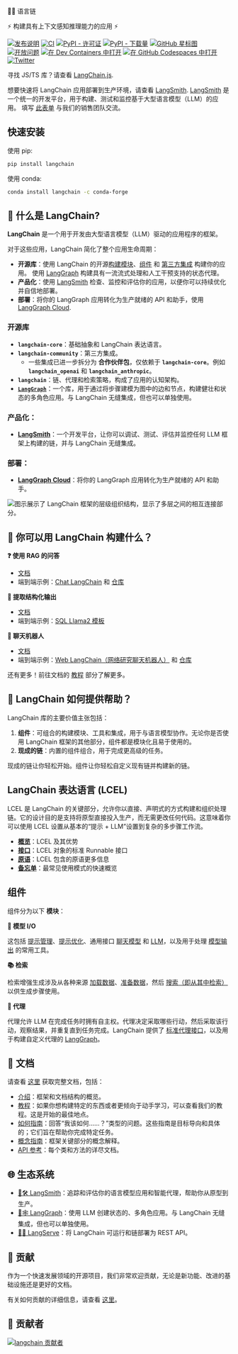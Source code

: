 🦜️🔗 语言链

⚡ 构建具有上下文感知推理能力的应用 ⚡

[![发布说明](https://img.shields.io/github/release/langchain-ai/langchain?style=flat-square)](https://github.com/langchain-ai/langchain/releases) 
[![CI](https://github.com/langchain-ai/langchain/actions/workflows/check_diffs.yml/badge.svg)](https://github.com/langchain-ai/langchain/actions/workflows/check_diffs.yml) 
[![PyPI - 许可证](https://img.shields.io/pypi/l/langchain-core?style=flat-square)](https://opensource.org/licenses/MIT) 
[![PyPI - 下载量](https://img.shields.io/pypi/dm/langchain-core?style=flat-square)](https://pypistats.org/packages/langchain-core) 
[![GitHub 星标图](https://img.shields.io/github/stars/langchain-ai/langchain?style=flat-square)](https://star-history.com/#langchain-ai/langchain) 
[![开放问题](https://img.shields.io/github/issues-raw/langchain-ai/langchain?style=flat-square)](https://github.com/langchain-ai/langchain/issues) 
[![在 Dev Containers 中打开](https://img.shields.io/static/v1?label=Dev%20Containers&message=Open&color=blue&logo=visualstudiocode&style=flat-square)](https://vscode.dev/redirect?url=vscode://ms-vscode-remote.remote-containers/cloneInVolume?url=https://github.com/langchain-ai/langchain) 
[![在 GitHub Codespaces 中打开](https://github.com/codespaces/badge.svg)](https://codespaces.new/langchain-ai/langchain) 
[![Twitter](https://img.shields.io/twitter/url/https/twitter.com/langchainai.svg?style=social&label=关注%20@LangChainAI)](https://twitter.com/langchainai) 

寻找 JS/TS 库？请查看 [LangChain.js](https://github.com/langchain-ai/langchainjs). 

想要快速将 LangChain 应用部署到生产环境，请查看 [LangSmith](https://smith.langchain.com). 
[LangSmith](https://smith.langchain.com) 是一个统一的开发平台，用于构建、测试和监控基于大型语言模型（LLM）的应用。
填写 [此表单](https://www.langchain.com/contact-sales) 与我们的销售团队交流。

## 快速安装

使用 pip:

```bash
pip install langchain
```

使用 conda:

```bash
conda install langchain -c conda-forge
```

## 🤔 什么是 LangChain?

**LangChain** 是一个用于开发由大型语言模型（LLM）驱动的应用程序的框架。

对于这些应用，LangChain 简化了整个应用生命周期：

- **开源库**：使用 LangChain 的开源[构建模块](https://python.langchain.com/v0.2/docs/concepts#langchain-expression-language-lcel)、[组件](https://python.langchain.com/v0.2/docs/concepts) 和 [第三方集成](https://python.langchain.com/v0.2/docs/integrations/platforms/) 构建你的应用。 
  使用 [LangGraph](/docs/concepts/#langgraph) 构建具有一流流式处理和人工干预支持的状态代理。
- **产品化**：使用 [LangSmith](https://docs.smith.langchain.com/) 检查、监控和评估你的应用，以便你可以持续优化并自信地部署。
- **部署**：将你的 LangGraph 应用转化为生产就绪的 API 和助手，使用 [LangGraph Cloud](https://langchain-ai.github.io/langgraph/cloud/). 

### 开源库

- **`langchain-core`**：基础抽象和 LangChain 表达语言。
- **`langchain-community`**：第三方集成。
  - 一些集成已进一步拆分为 **合作伙伴包**，仅依赖于 **`langchain-core`**。例如 **`langchain_openai`** 和 **`langchain_anthropic`**。
- **`langchain`**：链、代理和检索策略，构成了应用的认知架构。
- **[`LangGraph`](https://langchain-ai.github.io/langgraph/)**：一个库，用于通过将步骤建模为图中的边和节点，构建健壮和状态的多角色应用。与 LangChain 无缝集成，但也可以单独使用。

### 产品化：

- **[LangSmith](https://docs.smith.langchain.com/)**：一个开发平台，让你可以调试、测试、评估并监控任何 LLM 框架上构建的链，并与 LangChain 无缝集成。

### 部署：

- **[LangGraph Cloud](https://langchain-ai.github.io/langgraph/cloud/)**：将你的 LangGraph 应用转化为生产就绪的 API 和助手。

![图示展示了 LangChain 框架的层级组织结构，显示了多层之间的相互连接部分。](docs/static/svg/langchain_stack_062024.svg "LangChain 架构概览")

## 🧱 你可以用 LangChain 构建什么？

**❓ 使用 RAG 的问答**

- [文档](https://python.langchain.com/v0.2/docs/tutorials/rag/) 
- 端到端示例：[Chat LangChain](https://chat.langchain.com) 和 [仓库](https://github.com/langchain-ai/chat-langchain) 

**🧱 提取结构化输出**

- [文档](https://python.langchain.com/v0.2/docs/tutorials/extraction/) 
- 端到端示例：[SQL Llama2 模板](https://github.com/langchain-ai/langchain-extract/) 

**🤖 聊天机器人**

- [文档](https://python.langchain.com/v0.2/docs/tutorials/chatbot/) 
- 端到端示例：[Web LangChain（网络研究聊天机器人）](https://weblangchain.vercel.app) 和 [仓库](https://github.com/langchain-ai/weblangchain) 

还有更多！前往文档的 [教程](https://python.langchain.com/v0.2/docs/tutorials/) 部分了解更多。

## 🚀 LangChain 如何提供帮助？

LangChain 库的主要价值主张包括：

1. **组件**：可组合的构建模块、工具和集成，用于与语言模型协作。无论你是否使用 LangChain 框架的其他部分，组件都是模块化且易于使用的。
2. **现成的链**：内置的组件组合，用于完成更高级的任务。

现成的链让你轻松开始。组件让你轻松自定义现有链并构建新的链。

## LangChain 表达语言 (LCEL)

LCEL 是 LangChain 的关键部分，允许你以直接、声明式的方式构建和组织处理链。它的设计目的是支持将原型直接投入生产，而无需更改任何代码。这意味着你可以使用 LCEL 设置从基本的“提示 + LLM”设置到复杂的多步骤工作流。

- **[概览](https://python.langchain.com/v0.2/docs/concepts/#langchain-expression-language-lcel)**：LCEL 及其优势
- **[接口](https://python.langchain.com/v0.2/docs/concepts/#runnable-interface)**：LCEL 对象的标准 Runnable 接口
- **[原语](https://python.langchain.com/v0.2/docs/how_to/#langchain-expression-language-lcel)**：LCEL 包含的原语更多信息
- **[备忘单](https://python.langchain.com/v0.2/docs/how_to/lcel_cheatsheet/)**：最常见使用模式的快速概览

## 组件

组件分为以下 **模块**：

**📃 模型 I/O**

这包括 [提示管理](https://python.langchain.com/v0.2/docs/concepts/#prompt-templates)、[提示优化](https://python.langchain.com/v0.2/docs/concepts/#example-selectors)、通用接口 [聊天模型](https://python.langchain.com/v0.2/docs/concepts/#chat-models) 和 [LLM](https://python.langchain.com/v0.2/docs/concepts/#llms)，以及用于处理 [模型输出](https://python.langchain.com/v0.2/docs/concepts/#output-parsers) 的常用工具。

**📚 检索**

检索增强生成涉及从各种来源 [加载数据](https://python.langchain.com/v0.2/docs/concepts/#document-loaders)、[准备数据](https://python.langchain.com/v0.2/docs/concepts/#text-splitters)，然后 [搜索（即从其中检索）](https://python.langchain.com/v0.2/docs/concepts/#retrievers) 以供生成步骤使用。

**🤖 代理**

代理允许 LLM 在完成任务时拥有自主权。代理决定采取哪些行动，然后采取该行动，观察结果，并重复直到任务完成。LangChain 提供了 [标准代理接口](https://python.langchain.com/v0.2/docs/concepts/#agents)，以及用于构建自定义代理的 [LangGraph](https://github.com/langchain-ai/langgraph)。

## 📖 文档

请查看 [这里](https://python.langchain.com) 获取完整文档，包括：

- [介绍](https://python.langchain.com/v0.2/docs/introduction/)：框架和文档结构的概览。
- [教程](https://python.langchain.com/docs/use_cases/)：如果你想构建特定的东西或者更倾向于动手学习，可以查看我们的教程。这是开始的最佳地点。
- [如何指南](https://python.langchain.com/v0.2/docs/how_to/)：回答“我该如何……？”类型的问题。这些指南是目标导向和具体的；它们旨在帮助你完成特定任务。
- [概念指南](https://python.langchain.com/v0.2/docs/concepts/)：框架关键部分的概念解释。
- [API 参考](https://api.python.langchain.com)：每个类和方法的详尽文档。

## 🌐 生态系统

- [🦜🛠️ LangSmith](https://docs.smith.langchain.com/)：追踪和评估你的语言模型应用和智能代理，帮助你从原型到生产。
- [🦜🕸️ LangGraph](https://langchain-ai.github.io/langgraph/)：使用 LLM 创建状态的、多角色应用。与 LangChain 无缝集成，但也可以单独使用。
- [🦜🏓 LangServe](https://python.langchain.com/docs/langserve)：将 LangChain 可运行和链部署为 REST API。

## 💁 贡献

作为一个快速发展领域的开源项目，我们非常欢迎贡献，无论是新功能、改进的基础设施还是更好的文档。

有关如何贡献的详细信息，请查看 [这里](https://python.langchain.com/v0.2/docs/contributing/)。

## 🌟 贡献者

[![langchain 贡献者](https://contrib.rocks/image?repo=langchain-ai/langchain&max=2000)](https://github.com/langchain-ai/langchain/graphs/contributors)
